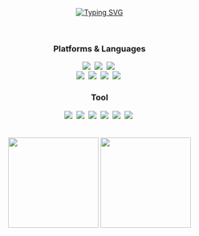 <div align="center">
  
[![Typing SVG](https://readme-typing-svg.herokuapp.com?font=Oleo+Script&color=58A6FF&size=35&center=true&vCenter=true&width=404&height=53&lines=%E3%80%80%E3%80%80Hi+there%2C+I'm+SungBean.+%E3%80%80%E3%80%80)](https://git.io/typing-svg)
  
</div>
<br>


<div align="center">
<h3 textcolor="58A6FF">Platforms & Languages</h3>
 </div>
<div align="center">
  <img src="https://img.shields.io/badge/HTML5-E34F26.svg?&style=flat-round&logo=HTML5&logoColor=white"/></a>&nbsp
  <img src="https://img.shields.io/badge/CSS-1572B6.svg?&style=flat-round&logo=CSS3&logoColor=white"/></a>&nbsp
  <img src="https://img.shields.io/badge/JavaScript-F7DF1E?style=flat-round&logo=JavaScript&logoColor=white"/></a>&nbsp
   <br>
  <img src="https://img.shields.io/badge/Sass-CC6699?style=flat-round&logo=Sass&logoColor=white"/></a>&nbsp 
  <img src="https://img.shields.io/badge/TypeScript-3178C6?style=flat-round&logo=TypeScript&logoColor=white"/></a>&nbsp 
  <img src="https://img.shields.io/badge/React-61DAFB?style=flat-round&logo=react&logoColor=white"/></a>&nbsp
  <img src="https://img.shields.io/badge/Vue-4FC08D?style=flat-round&logo=Vue.js&logoColor=white"/></a>&nbsp
  <br>
</div>


<div align="center">
<h3 >Tool</h3>
 </div>
<div align="center">
  <img src="https://img.shields.io/badge/Git-F05032.svg?&style=flat-round&logo=Git&logoColor=white"/></a>&nbsp
  <img src="https://img.shields.io/badge/GitHub-181717.svg?&style=flat-round&logo=GitHub3&logoColor=white"/></a>&nbsp
  <img src="https://img.shields.io/badge/GitLab-FC6D26?style=flat-round&logo=GitLab&logoColor=white"/></a>&nbsp
  <img src="https://img.shields.io/badge/Slack-4A154B?style=flat-round&logo=Slack&logoColor=white"/></a>&nbsp 
  <img src="https://img.shields.io/badge/Jira-0052CC?style=flat-round&logo=Jira&logoColor=white"/></a>&nbsp 
  <img src="https://img.shields.io/badge/Notion-000000?style=flat-round&logo=Notion&logoColor=white"/></a>&nbsp 
  
  <br>
</div>
<br><br>

<div align="center">
 <img src="https://github-readme-stats.vercel.app/api?username=DDoon&show_icons=true&theme=material-palenight&hide_border=true&bg_color=20232a&icon_color=E3E3E3A8&text_color=fff&title_color=58A6FF&count_private=true" style="height:180px">
 <img src="https://github-readme-stats.vercel.app/api/top-langs/?username=DDoon&layout=compact&theme=react-dark&bg_color=20232a&hide_border=true&line=8A87D0&color=918FE0&title_color=58A6FF&text_color=fff" style="height:180px"/>
</div>




